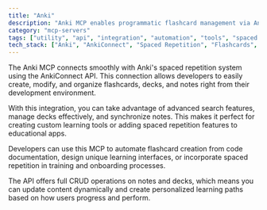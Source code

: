```yaml
---
title: "Anki"
description: "Anki MCP enables programmatic flashcard management via AnkiConnect for spaced repetition learning workflows."
category: "mcp-servers"
tags: ["utility", "api", "integration", "automation", "tools", "spaced repetition", "flashcards", "learning tools"]
tech_stack: ["Anki", "AnkiConnect", "Spaced Repetition", "Flashcards", "Learning Systems", "API"]
---
```


The Anki MCP connects smoothly with Anki's spaced repetition system using the AnkiConnect API. This connection allows developers to easily create, modify, and organize flashcards, decks, and notes right from their development environment.

With this integration, you can take advantage of advanced search features, manage decks effectively, and synchronize notes. This makes it perfect for creating custom learning tools or adding spaced repetition features to educational apps.

Developers can use this MCP to automate flashcard creation from code documentation, design unique learning interfaces, or incorporate spaced repetition in training and onboarding processes.

The API offers full CRUD operations on notes and decks, which means you can update content dynamically and create personalized learning paths based on how users progress and perform.